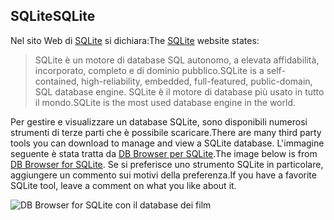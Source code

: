 ## <a name="sqlite"></a><span data-ttu-id="3dead-101">SQLite</span><span class="sxs-lookup"><span data-stu-id="3dead-101">SQLite</span></span>

<span data-ttu-id="3dead-102">Nel sito Web di [SQLite](https://www.sqlite.org/) si dichiara:</span><span class="sxs-lookup"><span data-stu-id="3dead-102">The [SQLite](https://www.sqlite.org/) website states:</span></span>

> <span data-ttu-id="3dead-103">SQLite è un motore di database SQL autonomo, a elevata affidabilità, incorporato, completo e di dominio pubblico.</span><span class="sxs-lookup"><span data-stu-id="3dead-103">SQLite is a self-contained, high-reliability, embedded, full-featured, public-domain, SQL database engine.</span></span> <span data-ttu-id="3dead-104">SQLite è il motore di database più usato in tutto il mondo.</span><span class="sxs-lookup"><span data-stu-id="3dead-104">SQLite is the most used database engine in the world.</span></span>

<span data-ttu-id="3dead-105">Per gestire e visualizzare un database SQLite, sono disponibili numerosi strumenti di terze parti che è possibile scaricare.</span><span class="sxs-lookup"><span data-stu-id="3dead-105">There are many third party tools you can download to manage and view a SQLite database.</span></span> <span data-ttu-id="3dead-106">L'immagine seguente è stata tratta da [DB Browser per SQLite](https://sqlitebrowser.org/).</span><span class="sxs-lookup"><span data-stu-id="3dead-106">The image below is from [DB Browser for SQLite](https://sqlitebrowser.org/).</span></span> <span data-ttu-id="3dead-107">Se si preferisce uno strumento SQLite in particolare, aggiungere un commento sui motivi della preferenza.</span><span class="sxs-lookup"><span data-stu-id="3dead-107">If you have a favorite SQLite tool, leave a comment on what you like about it.</span></span>

![DB Browser for SQLite con il database dei film](~/tutorials/first-mvc-app-xplat/working-with-sql/_static/dbb.png)
